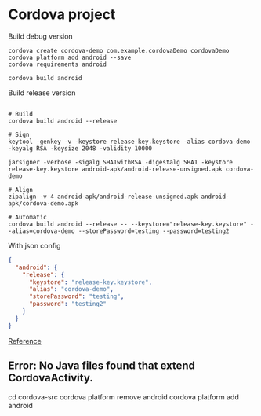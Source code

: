# Cordova project

Build debug version

``` shell
cordova create cordova-demo com.example.cordovaDemo cordovaDemo
cordova platform add android --save
cordova requirements android 

cordova build android
```

Build release version
``` shell

# Build
cordova build android --release

# Sign
keytool -genkey -v -keystore release-key.keystore -alias cordova-demo -keyalg RSA -keysize 2048 -validity 10000

jarsigner -verbose -sigalg SHA1withRSA -digestalg SHA1 -keystore release-key.keystore android-apk/android-release-unsigned.apk cordova-demo

# Align
zipalign -v 4 android-apk/android-release-unsigned.apk android-apk/cordova-demo.apk

# Automatic
cordova build android --release -- --keystore="release-key.keystore" --alias=cordova-demo --storePassword=testing --password=testing2

```

With json config

``` json
{
  "android": {
    "release": {
      "keystore": "release-key.keystore",
      "alias": "cordova-demo",
      "storePassword": "testing",
      "password": "testing2"
    }
  }
}
```

[Reference](https://blog.csdn.net/frank_wu/article/details/53615165)

## Error: No Java files found that extend CordovaActivity.

cd cordova-src
cordova platform remove android
cordova platform add android

